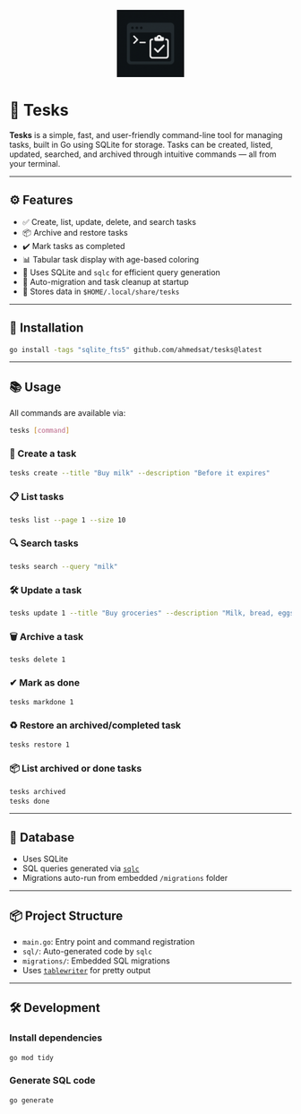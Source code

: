 <p align="center">
  <img src="tesks_logo.png" width="120" alt="Tesks Logo">
</p>

# 📝 Tesks

**Tesks** is a simple, fast, and user-friendly command-line tool for managing tasks, built in Go using SQLite for storage. Tasks can be created, listed, updated, searched, and archived through intuitive commands — all from your terminal.

---

## ⚙️ Features

- ✅ Create, list, update, delete, and search tasks
- 📦 Archive and restore tasks
- ✔️ Mark tasks as completed
- 📊 Tabular task display with age-based coloring
- 💾 Uses SQLite and `sqlc` for efficient query generation
- 🔄 Auto-migration and task cleanup at startup
- 📁 Stores data in `$HOME/.local/share/tesks`

---

## 🚀 Installation

```bash
go install -tags "sqlite_fts5" github.com/ahmedsat/tesks@latest
````

---

## 📚 Usage

All commands are available via:

```bash
tesks [command]
```

### 🔧 Create a task

```bash
tesks create --title "Buy milk" --description "Before it expires"
```

### 📋 List tasks

```bash
tesks list --page 1 --size 10
```

### 🔍 Search tasks

```bash
tesks search --query "milk"
```

### 🛠 Update a task

```bash
tesks update 1 --title "Buy groceries" --description "Milk, bread, eggs"
```

### 🗑 Archive a task

```bash
tesks delete 1
```

### ✔ Mark as done

```bash
tesks markdone 1
```

### ♻ Restore an archived/completed task

```bash
tesks restore 1
```

### 📦 List archived or done tasks

```bash
tesks archived
tesks done
```

---

## 🧱 Database

* Uses SQLite
* SQL queries generated via [`sqlc`](https://github.com/kyleconroy/sqlc)
* Migrations auto-run from embedded `/migrations` folder

---

## 📦 Project Structure

* `main.go`: Entry point and command registration
* `sql/`: Auto-generated code by `sqlc`
* `migrations/`: Embedded SQL migrations
* Uses [`tablewriter`](https://github.com/olekukonko/tablewriter) for pretty output

---

## 🛠 Development

### Install dependencies

```bash
go mod tidy
```

### Generate SQL code

```bash
go generate
```

